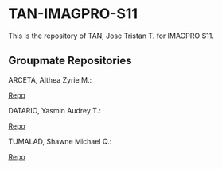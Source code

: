 # TAN-IMAGPRO-S11

This is the repository of TAN, Jose Tristan T. for IMAGPRO S11.

## Groupmate Repositories
ARCETA, Althea Zyrie M.:

[Repo]()

DATARIO, Yasmin Audrey T.:

[Repo]()

TUMALAD, Shawne Michael Q.:

[Repo]()
